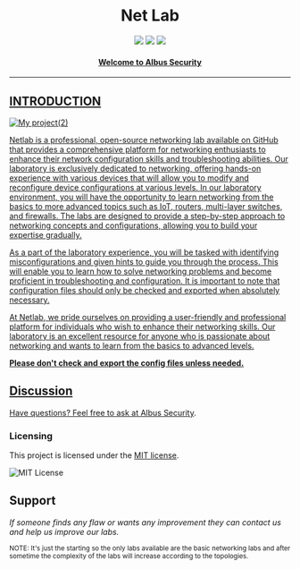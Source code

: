 <h1 align="center">
Net Lab
</h1>

<p align="center">
<a href="https://twitter.com/AlbusHacker"><img src="https://img.shields.io/twitter/follow/AlbusHacker?style=social"></a>
<a href="https://discord.gg/C3Q8Pcj2Q4"><img src="https://img.shields.io/discord/926531140297326682"></a>
<a href="https://medium.com/@as745591"><img src="https://img.shields.io/badge/follow-Albus%20Security-red.svg"</a>
</p>

<h4 align="center">Welcome to Albus Security</h4>

----
                                              
## INTRODUCTION
![My project(2)](https://user-images.githubusercontent.com/64241933/177379574-971cb13f-83b1-4c16-a803-d359c898ec30.png)



Netlab is a professional, open-source networking lab available on GitHub that provides a comprehensive platform for networking enthusiasts to enhance their network configuration skills and troubleshooting abilities. Our laboratory is exclusively dedicated to networking, offering hands-on experience with various devices that will allow you to modify and reconfigure device configurations at various levels. In our laboratory environment, you will have the opportunity to learn networking from the basics to more advanced topics such as IoT, routers, multi-layer switches, and firewalls. The labs are designed to provide a step-by-step approach to networking concepts and configurations, allowing you to build your expertise gradually.

As a part of the laboratory experience, you will be tasked with identifying misconfigurations and given hints to guide you through the process. This will enable you to learn how to solve networking problems and become proficient in troubleshooting and configuration. It is important to note that configuration files should only be checked and exported when absolutely necessary.

At Netlab, we pride ourselves on providing a user-friendly and professional platform for individuals who wish to enhance their networking skills. Our laboratory is an excellent resource for anyone who is passionate about networking and wants to learn from the basics to advanced levels.


   **Please don't check and export the config files unless needed.**
   
   
## Discussion

Have questions?
Feel free to ask at [Albus Security](https://www.instagram.com/albus_security_edu/).



### Licensing

This project is licensed under the [MIT license](LICENSE).

![MIT License](https://danielmiessler.com/images/mitlicense.png)
 
 
## Support


*If someone finds any flaw or wants any improvement they can contact us and help us improve our labs.*

<sup>NOTE: It's just the starting so the only labs available are the  basic networking labs and after sometime the complexity of the labs will increase according to the topologies.</sup>

 

                                                  
